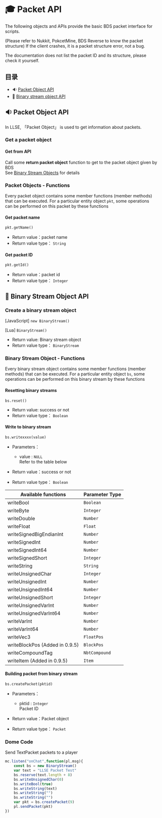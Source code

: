#  🎓 Packet API

The following objects and APIs provide the basic BDS packet interface for scripts. 

(Please refer to Nukkit, PokcetMine, BDS Reverse to know the packet structure) If the client crashes, it is a packet structure error, not a bug.   

The documentation does not list the packet ID and its structure, please check it yourself.


## 目录
- 🔉 [Packet Object API](#🔉-Packet-Object-api)
- 🔌 [Binary stream object API](#🔌-Binary-stream-object-api)



## 🔉 Packet Object API

In LLSE, 「Packet Object」 is used to get information about packets.

### Get a packet object

#### Get from API

Call some **return packet object** function to get to the packet object given by BDS    
See [Binary Stream Objects](#🔌-binary-stream-object-api) for details 



### Packet Objects - Functions

Every packet object contains some member functions (member methods) that can be executed. For a particular entity object `pkt`, some operations can be performed on this packet by these functions

#### Get packet name

`pkt.getName()`

- Return value：packet name
-  Return value type： `String`



#### Get packet ID

`pkt.getId()`

- Return value：packet id
- Return value type： `Integer`



## 🔌 Binary Stream Object API

### Create a binary stream object

[JavaScript] ```new BinaryStream()```

[Lua] ```BinaryStream()```

- Return value: Binary stream object
- Return value type： `BinaryStream`

### Binary Stream Object - Functions

Every binary stream object contains some member functions (member methods) that can be executed. For a particular entity object `bs`, some operations can be performed on this binary stream by these functions

#### Resetting binary streams

`bs.reset()`

- Return value: success or not
- Return value type： `Boolean`



#### Write to binary stream

`bs.writexxxx(value)`    

- Parameters：
  - value : `NULL`  
    Refer to the table below

- Return value：success or not
- Return value type： `Boolean`

| Available functions            | Parameter Type |
| ------------------------------ | -------------- |
| writeBool                      | `Boolean`      |
| writeByte                      | `Integer`      |
| writeDouble                    | `Number`       |
| writeFloat                     | `Float`        |
| writeSignedBigEndianInt        | `Number`       |
| writeSignedInt                 | `Number`       |
| writeSignedInt64               | `Number`       |
| writeSignedShort               | `Integer`      |
| writeString                    | `String`       |
| writeUnsignedChar              | `Integer`      |
| writeUnsignedInt               | `Number`       |
| writeUnsignedInt64             | `Number`       |
| writeUnsignedShort             | `Integer`      |
| writeUnsignedVarInt            | `Number`       |
| writeUnsignedVarInt64          | `Number`       |
| writeVarInt                    | `Number`       |
| writeVarInt64                  | `Number`       |
| writeVec3                      | `FloatPos`     |
| writeBlockPos (Added in 0.9.5) | `BlockPos`     |
| writeCompoundTag               | `NbtCompound`  |
| writeItem (Added in 0.9.5)     | `Item`         |



#### Building packet from binary stream

`bs.createPacket(pktid)`    

- Parameters：
  - pktid : `Integer`  
    Packet ID

- Return value：Packet object
- Return value type： `Packet`



### Dome Code

Send TextPacket packets to a player
```js
mc.listen("onChat",function(pl,msg){
    const bs = new BinaryStream()
    var text = "LLSE Packet Test"
    bs.reserve(text.length + 8)
    bs.writeUnsignedChar(0)
    bs.writeBool(true)
    bs.writeString(text)
    bs.writeString("")
    bs.writeString("")
    var pkt = bs.createPacket(9)
    pl.sendPacket(pkt)
})
```
